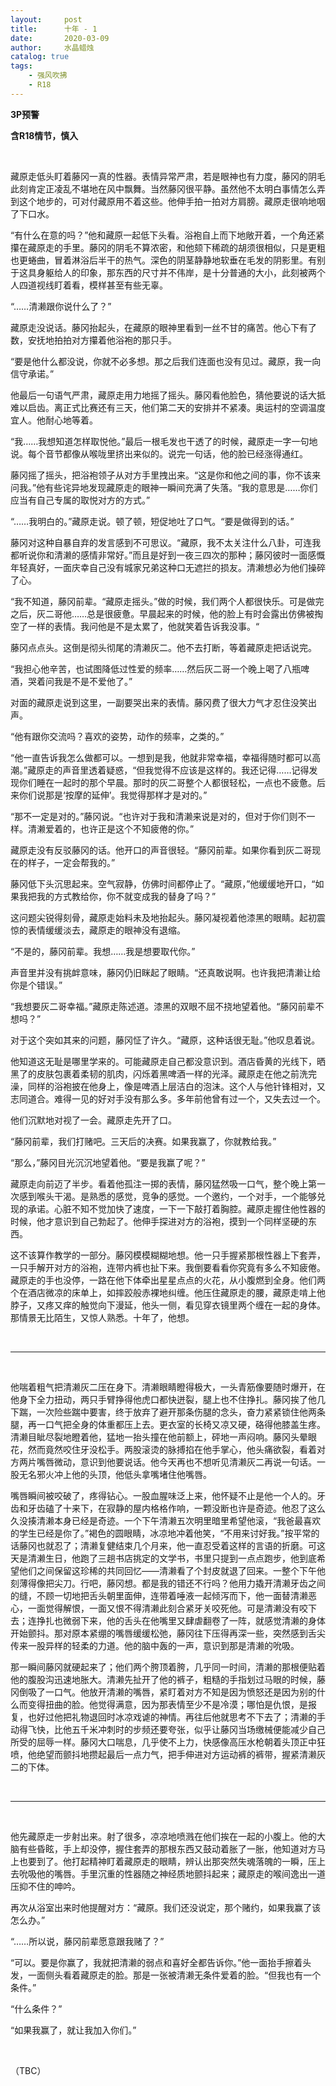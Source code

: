 ```yaml
---
layout:     post
title:      十年 - 1
date:       2020-03-09
author:     水晶蜡烛
catalog: true
tags:
    - 强风吹拂
    - R18
---
```




**3P预警**

**含R18情节，慎入**



&nbsp;
&nbsp;


藏原走低头盯着藤冈一真的性器。表情异常严肃，若是眼神也有力度，藤冈的阴毛此刻肯定正凌乱不堪地在风中飘舞。当然藤冈很平静。虽然他不太明白事情怎么弄到这个地步的，可对付藏原用不着这些。他伸手拍一拍对方肩膀。藏原走很响地咽了下口水。

“有什么在意的吗？”他和藏原一起低下头看。浴袍自上而下地敞开着，一个角还紧攥在藏原走的手里。藤冈的阴毛不算浓密，和他颏下稀疏的胡须很相似，只是更粗也更蜷曲，冒着淋浴后半干的热气。深色的阴茎静静地软垂在毛发的阴影里。有别于这具身躯给人的印象，那东西的尺寸并不伟岸，是十分普通的大小，此刻被两个人四道视线盯着看，模样甚至有些无辜。

“……清濑跟你说什么了？”

藏原走没说话。藤冈抬起头，在藏原的眼神里看到一丝不甘的痛苦。他心下有了数，安抚地拍拍对方攥着他浴袍的那只手。

“要是他什么都没说，你就不必多想。那之后我们连面也没有见过。藏原，我一向信守承诺。”

他最后一句语气严肃，藏原走用力地摇了摇头。藤冈看他脸色，猜他要说的话大抵难以启齿。离正式比赛还有三天，他们第二天的安排并不紧凑。奥运村的空调温度宜人。他耐心地等着。

“我……我想知道怎样取悦他。”最后一根毛发也干透了的时候，藏原走一字一句地说。每个音节都像从喉咙里挤出来似的。说完一句话，他的脸已经涨得通红。

藤冈摇了摇头，把浴袍领子从对方手里拽出来。“这是你和他之间的事，你不该来问我。”他有些诧异地发现藏原走的眼神一瞬间充满了失落。“我的意思是……你们应当有自己专属的取悦对方的方式。”

“……我明白的。”藏原走说。顿了顿，短促地吐了口气。“要是做得到的话。”

藤冈对这种自暴自弃的发言感到不可思议。“藏原，我不太关注什么八卦，可连我都听说你和清濑的感情非常好。”而且是好到一夜三四次的那种；藤冈彼时一面感慨年轻真好，一面庆幸自己没有城家兄弟这种口无遮拦的损友。清濑想必为他们操碎了心。

“我不知道，藤冈前辈。“藏原走摇头。”做的时候，我们两个人都很快乐。可是做完之后，灰二哥他……总是很疲惫。早晨起来的时候，他的脸上有时会露出仿佛被掏空了一样的表情。我问他是不是太累了，他就笑着告诉我没事。“

藤冈点点头。这倒是彻头彻尾的清濑灰二。他不去打断，等着藏原走把话说完。

“我担心他辛苦，也试图降低过性爱的频率……然后灰二哥一个晚上喝了八瓶啤酒，哭着问我是不是不爱他了。”

对面的藏原走说到这里，一副要哭出来的表情。藤冈费了很大力气才忍住没笑出声。

“他有跟你交流吗？喜欢的姿势，动作的频率，之类的。”

“他一直告诉我怎么做都可以。一想到是我，他就非常幸福，幸福得随时都可以高潮。”藏原走的声音里透着疑惑，“但我觉得不应该是这样的。我还记得……记得发现你们睡在一起时的那个早晨。那时的灰二哥整个人都很轻松，一点也不疲惫。后来你们说那是‘按摩的延伸’。我觉得那样才是对的。”

“那不一定是对的。”藤冈说。“也许对于我和清濑来说是对的，但对于你们则不一样。清濑爱着的，也许正是这个不知疲倦的你。”

藏原走没有反驳藤冈的话。他开口的声音很轻。“藤冈前辈。如果你看到灰二哥现在的样子，一定会帮我的。”

藤冈低下头沉思起来。空气寂静，仿佛时间都停止了。“藏原，”他缓缓地开口，“如果我把我的方式教给你，你不就变成我的替身了吗？”

这问题尖锐得刻骨，藏原走始料未及地抬起头。藤冈凝视着他漆黑的眼睛。起初震惊的表情缓缓淡去，藏原走的眼神没有退缩。

“不是的，藤冈前辈。我想……我是想要取代你。”

声音里并没有挑衅意味，藤冈仍旧眯起了眼睛。“还真敢说啊。也许我把清濑让给你是个错误。”

“我想要灰二哥幸福。”藏原走陈述道。漆黑的双眼不屈不挠地望着他。“藤冈前辈不想吗？”

对于这个突如其来的问题，藤冈怔了许久。“藏原，这种话很无耻。”他叹息着说。

他知道这无耻是哪里学来的。可能藏原走自己都没意识到。酒店昏黄的光线下，晒黑了的皮肤包裹着柔韧的肌肉，闪烁着黑啤酒一样的光泽。藏原走在他之前洗完澡，同样的浴袍披在他身上，像是啤酒上层洁白的泡沫。这个人与他针锋相对，又志同道合。难得一见的好对手没有那么多。多年前他曾有过一个，又失去过一个。

他们沉默地对视了一会。藏原走先开了口。

“藤冈前辈，我们打赌吧。三天后的决赛。如果我赢了，你就教给我。”

“那么，”藤冈目光沉沉地望着他。“要是我赢了呢？”

藏原走向前迈了半步。看着他孤注一掷的表情，藤冈猛然吸一口气，整个晚上第一次感到喉头干渴。是熟悉的感觉，竞争的感觉。一个邀约，一个对手，一个能够兑现的承诺。心脏不知不觉加快了速度，一下一下敲打着胸腔。藏原走握住他性器的时候，他才意识到自己勃起了。他伸手探进对方的浴袍，摸到一个同样坚硬的东西。

这不该算作教学的一部分。藤冈模模糊糊地想。他一只手握紧那根性器上下套弄，一只手解开对方的浴袍，连带内裤也扯下来。我倒要看看你究竟有多么不知疲倦。藏原走的手也没停，一路在他下体牵出星星点点的火花，从小腹燃到全身。他们两个在酒店微凉的床单上，如摔跤般赤裸地纠缠。他压住藏原走的腰，藏原走啃上他脖子，又疼又痒的触觉向下漫延，他头一侧，看见穿衣镜里两个缠在一起的身体。那情景无比陌生，又惊人熟悉。十年了，他想。


&nbsp;
&nbsp;

---

&nbsp;
&nbsp;

他喘着粗气把清濑灰二压在身下。清濑眼睛瞪得极大，一头青筋像要随时爆开，在他身下全力扭动，两只手臂挣得他虎口都快迸裂，腿上也不住挣扎。藤冈挨了他几下踹，一次险些踹中要害，终于放弃了避开那条伤腿的念头，奋力紧紧锁住他两条腿，再一口气把全身的体重都压上去。更衣室的长椅又凉又硬，硌得他膝盖生疼。清濑目眦尽裂地瞪着他，猛地一抬头撞在他前额上，砰地一声闷响。藤冈头晕眼花，然而竟然咬住牙没松手。两股滚烫的脉搏掐在他手掌心，他头痛欲裂，看着对方两片嘴唇微动，意识到他要说话。他今天再也不想听见清濑灰二再说一句话。一股无名邪火冲上他的头顶，他低头拿嘴堵住他嘴唇。

嘴唇瞬间被咬破了，疼得钻心。一股血腥味泛上来，他怀疑不止是他一个人的。牙齿和牙齿磕了十来下，在寂静的屋内格格作响，一颗没断也许是奇迹。他忍了这么久没揍清濑本身已经是奇迹。一个下午清濑五次明里暗里希望他滚，“我爸最喜欢的学生已经是你了。”褐色的圆眼睛，冰凉地冲着他笑，“不用来讨好我。”按平常的话藤冈也就忍了；清濑复健结束几个月来，他一直忍受着这样的言语的折磨。可这天是清濑生日，他跑了三趟书店挑定的文学书，书里只提到一点点跑步，他到底希望他们之间保留这珍稀的共同回忆——清濑看了个封皮就退了回来。一整个下午他刻薄得像把尖刀。行吧，藤冈想。都是我的错还不行吗？他用力撬开清濑牙齿之间的缝，不顾一切地把舌头朝里面伸，连带着唾液一起倾泻而下，他一面替清濑恶心，一面觉得解恨，一面又恨不得清濑此刻合紧牙关咬死他。可是清濑没有咬下去；连挣扎也微弱下来，他的舌头在他嘴里又肆虐翻卷了一阵，就感觉清濑的身体开始颤抖。那对原本紧绷的嘴唇缓缓松弛，藤冈往下压得再深一些，突然感到舌尖传来一股异样的轻柔的力道。他的脑中轰的一声，意识到那是清濑的吮吸。

那一瞬间藤冈就硬起来了；他们两个胯顶着胯，几乎同一时间，清濑的那根便贴着他的腹股沟迅速地胀大。清濑先扯开了他的裤子，粗糙的手指划过马眼的时候，藤冈倒吸了一口气。他放开清濑的嘴唇，紧盯着对方不知是因为愤怒还是因为别的什么而变得扭曲的脸。他觉得满意，因为那表情至少不是冷漠；哪怕是仇恨，是报复，也好过他把礼物退回时冰凉戏谑的神情。再往后他就思考不下去了；清濑的手动得飞快，比他五千米冲刺时的步频还要夸张，似乎让藤冈当场缴械便能减少自己所受的屈辱一样。藤冈大口喘息，几乎使不上力，快感像高压水枪朝着头顶正中狂喷，他绝望而颤抖地攒起最后一点力气，把手伸进对方运动裤的裤带，握紧清濑灰二的下体。


&nbsp;
&nbsp;

---

&nbsp;
&nbsp;

他先藏原走一步射出来。射了很多，凉凉地喷溅在他们挨在一起的小腹上。他的大脑有些昏眩，手上却没停，握住套弄的那根东西又鼓动着胀了一胀，他知道对方马上也要到了。他打起精神盯着藏原走的眼睛，辨认出那突然失魂落魄的一瞬，压上去吮吸他的嘴唇。手里沉重的性器随之神经质地颤抖起来；藏原走的喉间逸出一道压抑不住的呻吟。

再次从浴室出来时他提醒对方：“藏原。我们还没说定，那个赌约，如果我赢了该怎么办。”

“……所以说，藤冈前辈愿意跟我赌了？”

“可以。要是你赢了，我就把清濑的弱点和喜好全都告诉你。”他一面抬手擦着头发，一面侧头看着藏原走的脸。那是一张被清濑无条件爱着的脸。“但我也有一个条件。”

“什么条件？”

“如果我赢了，就让我加入你们。”



&nbsp;
&nbsp;

（TBC）
